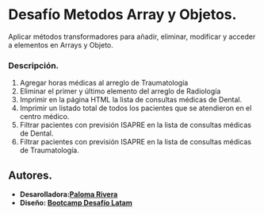 # Desafío Metodos Array y Objetos.

Aplicar métodos transformadores para añadir, eliminar, modificar y acceder a
elementos en Arrays y Objeto.

### Descripción.
1. Agregar  horas médicas al arreglo de Traumatología
2. Eliminar el primer y último elemento del arreglo de Radiología
3. Imprimir en la página HTML la lista de consultas médicas de Dental. 
4. Imprimir un listado total de todos los pacientes que se atendieron en el centro médico.
5. Filtrar pacientes con previsión ISAPRE en la lista de consultas médicas de Dental.
6. Filtrar pacientes con previsión ISAPRE en la lista de consultas médicas de Traumatología.

## Autores.
- **Desarolladora:[Paloma Rivera](https://github.com/**SingularPigeon)**
- **Diseño: [Bootcamp Desafío Latam](desafiolatam.com)**